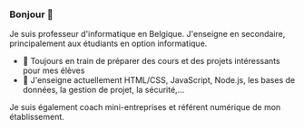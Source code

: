 ### Bonjour 👋

Je suis professeur d'informatique en Belgique.
J'enseigne en secondaire, principalement aux étudiants en option informatique.

- 🔭 Toujours en train de préparer des cours et des projets intéressants pour mes élèves
- 🌱 J'enseigne actuellement HTML/CSS, JavaScript, Node.js, les bases de données, la gestion de projet, la sécurité,...

Je suis également coach mini-entreprises et référent numérique de mon établissement.
